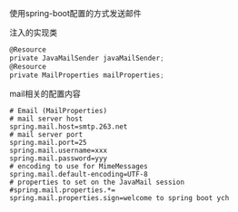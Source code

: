 使用spring-boot配置的方式发送邮件

注入的实现类
```go
@Resource
private JavaMailSender javaMailSender;
@Resource
private MailProperties mailProperties;
```

mail相关的配置内容
```application.properties
# Email (MailProperties)
# mail server host
spring.mail.host=smtp.263.net
# mail server port
spring.mail.port=25
spring.mail.username=xxx
spring.mail.password=yyy
# encoding to use for MimeMessages
spring.mail.default-encoding=UTF-8
# properties to set on the JavaMail session
#spring.mail.properties.*=
spring.mail.properties.sign=welcome to spring boot ych
```
